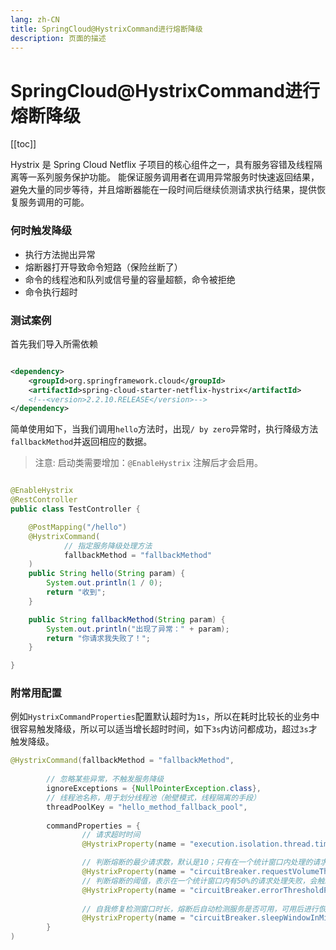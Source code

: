 ```yaml
---
lang: zh-CN  
title: SpringCloud@HystrixCommand进行熔断降级   
description: 页面的描述
---
```


# SpringCloud@HystrixCommand进行熔断降级

[[toc]]

Hystrix 是 Spring Cloud Netflix 子项目的核心组件之一，具有服务容错及线程隔离等一系列服务保护功能。
能保证服务调用者在调用异常服务时快速返回结果，避免大量的同步等待，并且熔断器能在一段时间后继续侦测请求执行结果，提供恢复服务调用的可能。


### 何时触发降级

- 执行方法抛出异常  
- 熔断器打开导致命令短路（保险丝断了）  
- 命令的线程池和队列或信号量的容量超额，命令被拒绝  
- 命令执行超时


### 测试案例

首先我们导入所需依赖

```xml

<dependency>
    <groupId>org.springframework.cloud</groupId>
    <artifactId>spring-cloud-starter-netflix-hystrix</artifactId>
    <!--<version>2.2.10.RELEASE</version>-->
</dependency>
```

简单使用如下，当我们调用`hello`方法时，出现`/ by zero`异常时，执行降级方法`fallbackMethod`并返回相应的数据。

> 注意: 启动类需要增加：`@EnableHystrix` 注解后才会启用。

```java

@EnableHystrix
@RestController
public class TestController {

    @PostMapping("/hello")
    @HystrixCommand(
            // 指定服务降级处理方法
            fallbackMethod = "fallbackMethod"
    )
    public String hello(String param) {
        System.out.println(1 / 0);
        return "收到";
    }

    public String fallbackMethod(String param) {
        System.out.println("出现了异常：" + param);
        return "你请求我失败了！";
    }

}
```

### 附常用配置

例如`HystrixCommandProperties`配置默认超时为`1s`，所以在耗时比较长的业务中很容易触发降级，所以可以适当增长超时时间，如下`3s`内访问都成功，超过`3s`才触发降级。

```java
@HystrixCommand(fallbackMethod = "fallbackMethod",
        
        // 忽略某些异常，不触发服务降级
        ignoreExceptions = {NullPointerException.class},
        // 线程池名称，用于划分线程池（舱壁模式，线程隔离的⼿段）
        threadPoolKey = "hello_method_fallback_pool",
        
        commandProperties = {
                // 请求超时时间
                @HystrixProperty(name = "execution.isolation.thread.timeoutInMilliseconds", value = "3000"),

                // 判断熔断的最少请求数，默认是10；只有在一个统计窗口内处理的请求数量达到这个阈值，才会进行熔断与否的判断
                @HystrixProperty(name = "circuitBreaker.requestVolumeThreshold", value = "10"),
                // 判断熔断的阈值，表示在一个统计窗口内有50%的请求处理失败，会触发熔断，默认是50
                @HystrixProperty(name = "circuitBreaker.errorThresholdPercentage",value = "50"),
                
                // 自我修复检测窗口时长，熔断后自动检测服务是否可用，可用后进行恢复调用
                @HystrixProperty(name = "circuitBreaker.sleepWindowInMilliseconds",value = "3000")
        }
)
```

<Comment></Comment>

